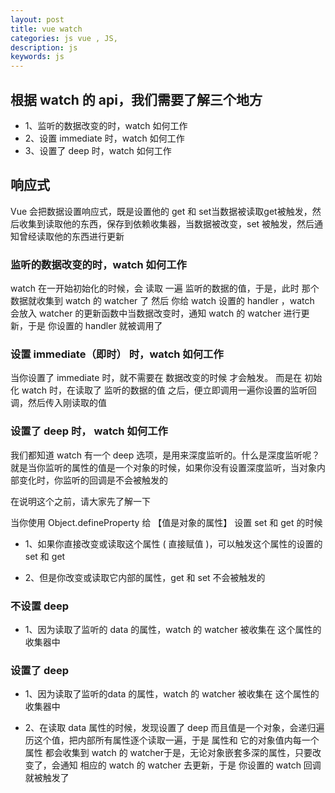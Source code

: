 ```yaml
---
layout: post
title: vue watch
categories: js vue , JS, 
description: js
keywords: js
---
```


## 根据 watch 的 api，我们需要了解三个地方

+ 1、监听的数据改变的时，watch 如何工作
+ 2、设置 immediate 时，watch 如何工作
+ 3、设置了 deep 时，watch 如何工作

## 响应式 
Vue 会把数据设置响应式，既是设置他的 get 和 set当数据被读取get被触发，然后收集到读取他的东西，保存到依赖收集器，当数据被改变，set 被触发，然后通知曾经读取他的东西进行更新


### 监听的数据改变的时，watch 如何工作
watch 在一开始初始化的时候，会 读取 一遍 监听的数据的值，于是，此时 那个数据就收集到 watch 的 watcher 了
然后 你给 watch 设置的 handler ，watch 会放入 watcher 的更新函数中当数据改变时，通知 watch 的 watcher 进行更新，于是 你设置的 handler 就被调用了

### 设置 immediate（即时） 时，watch 如何工作

当你设置了 immediate 时，就不需要在 数据改变的时候 才会触发。
而是在 初始化 watch 时，在读取了 监听的数据的值 之后，便立即调用一遍你设置的监听回调，然后传入刚读取的值

### 设置了 deep 时， watch 如何工作

我们都知道 watch 有一个 deep 选项，是用来深度监听的。什么是深度监听呢？就是当你监听的属性的值是一个对象的时候，如果你没有设置深度监听，当对象内部变化时，你监听的回调是不会被触发的

在说明这个之前，请大家先了解一下

当你使用 Object.defineProperty 给 【值是对象的属性】 设置 set 和 get 的时候

+ 1、如果你直接改变或读取这个属性 ( 直接赋值 )，可以触发这个属性的设置的 set 和 get

+ 2、但是你改变或读取它内部的属性，get 和 set 不会被触发的

### 不设置 deep
+ 1、因为读取了监听的 data 的属性，watch 的 watcher 被收集在 这个属性的 收集器中

### 设置了 deep
+ 1、因为读取了监听的data 的属性，watch 的 watcher 被收集在 这个属性的 收集器中

+ 2、在读取 data 属性的时候，发现设置了 deep 而且值是一个对象，会递归遍历这个值，把内部所有属性逐个读取一遍，于是 属性和 它的对象值内每一个属性 都会收集到 watch 的 watcher于是，无论对象嵌套多深的属性，只要改变了，会通知 相应的 watch 的 watcher 去更新，于是 你设置的 watch 回调就被触发了




